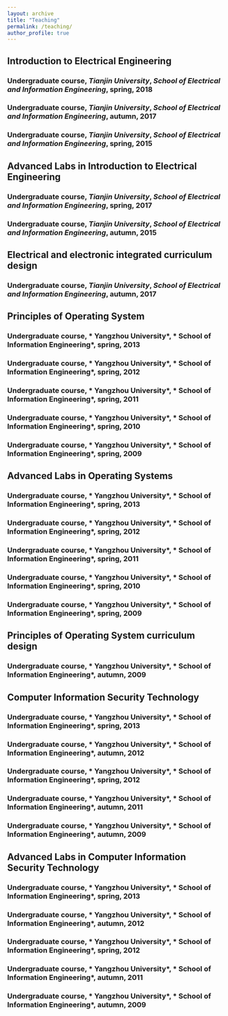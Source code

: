 ```yaml
---
layout: archive
title: "Teaching"
permalink: /teaching/
author_profile: true
---
```

## Introduction to Electrical Engineering
### Undergraduate course, *Tianjin University*, *School of Electrical and Information Engineering*, spring, 2018
### Undergraduate course, *Tianjin University*, *School of Electrical and Information Engineering*, autumn, 2017
### Undergraduate course, *Tianjin University*, *School of Electrical and Information Engineering*, spring, 2015
## Advanced Labs in Introduction to Electrical Engineering
### Undergraduate course, *Tianjin University*, *School of Electrical and Information Engineering*, spring, 2017
### Undergraduate course, *Tianjin University*, *School of Electrical and Information Engineering*, autumn, 2015
## Electrical and electronic integrated curriculum design
### Undergraduate course, *Tianjin University*, *School of Electrical and Information Engineering*, autumn, 2017
## Principles of Operating System
### Undergraduate course, * Yangzhou University*, * School of Information Engineering*, spring, 2013
### Undergraduate course, * Yangzhou University*, * School of Information Engineering*, spring, 2012
### Undergraduate course, * Yangzhou University*, * School of Information Engineering*, spring, 2011
### Undergraduate course, * Yangzhou University*, * School of Information Engineering*, spring, 2010
### Undergraduate course, * Yangzhou University*, * School of Information Engineering*, spring, 2009
## Advanced Labs in Operating Systems
### Undergraduate course, * Yangzhou University*, * School of Information Engineering*, spring, 2013
### Undergraduate course, * Yangzhou University*, * School of Information Engineering*, spring, 2012
### Undergraduate course, * Yangzhou University*, * School of Information Engineering*, spring, 2011
### Undergraduate course, * Yangzhou University*, * School of Information Engineering*, spring, 2010
### Undergraduate course, * Yangzhou University*, * School of Information Engineering*, spring, 2009
## Principles of Operating System curriculum design
### Undergraduate course, * Yangzhou University*, * School of Information Engineering*, autumn, 2009
## Computer Information Security Technology
### Undergraduate course, * Yangzhou University*, * School of Information Engineering*, spring, 2013
### Undergraduate course, * Yangzhou University*, * School of Information Engineering*, autumn, 2012
### Undergraduate course, * Yangzhou University*, * School of Information Engineering*, spring, 2012
### Undergraduate course, * Yangzhou University*, * School of Information Engineering*, autumn, 2011
### Undergraduate course, * Yangzhou University*, * School of Information Engineering*, autumn, 2009
## Advanced Labs in Computer Information Security Technology
### Undergraduate course, * Yangzhou University*, * School of Information Engineering*, spring, 2013
### Undergraduate course, * Yangzhou University*, * School of Information Engineering*, autumn, 2012
### Undergraduate course, * Yangzhou University*, * School of Information Engineering*, spring, 2012
### Undergraduate course, * Yangzhou University*, * School of Information Engineering*, autumn, 2011
### Undergraduate course, * Yangzhou University*, * School of Information Engineering*, autumn, 2009
